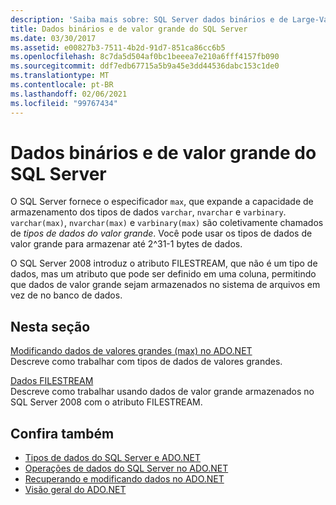 ```yaml
---
description: 'Saiba mais sobre: SQL Server dados binários e de Large-Value'
title: Dados binários e de valor grande do SQL Server
ms.date: 03/30/2017
ms.assetid: e00827b3-7511-4b2d-91d7-851ca86cc6b5
ms.openlocfilehash: 8c7da5d504af0bc1beeea7e210a6fff4157fb090
ms.sourcegitcommit: ddf7edb67715a5b9a45e3dd44536dabc153c1de0
ms.translationtype: MT
ms.contentlocale: pt-BR
ms.lasthandoff: 02/06/2021
ms.locfileid: "99767434"
---
```

# <a name="sql-server-binary-and-large-value-data"></a>Dados binários e de valor grande do SQL Server

O SQL Server fornece o especificador `max`, que expande a capacidade de armazenamento dos tipos de dados `varchar`, `nvarchar` e `varbinary`. `varchar(max)`, `nvarchar(max)` e `varbinary(max)` são coletivamente chamados de *tipos de dados do valor grande*. Você pode usar os tipos de dados de valor grande para armazenar até 2^31-1 bytes de dados.  
  
 O SQL Server 2008 introduz o atributo FILESTREAM, que não é um tipo de dados, mas um atributo que pode ser definido em uma coluna, permitindo que dados de valor grande sejam armazenados no sistema de arquivos em vez de no banco de dados.  
  
## <a name="in-this-section"></a>Nesta seção  

 [Modificando dados de valores grandes (max) no ADO.NET](modifying-large-value-max-data.md)  
 Descreve como trabalhar com tipos de dados de valores grandes.  
  
 [Dados FILESTREAM](filestream-data.md)  
 Descreve como trabalhar usando dados de valor grande armazenados no SQL Server 2008 com o atributo FILESTREAM.  
  
## <a name="see-also"></a>Confira também

- [Tipos de dados do SQL Server e ADO.NET](sql-server-data-types.md)
- [Operações de dados do SQL Server no ADO.NET](sql-server-data-operations.md)
- [Recuperando e modificando dados no ADO.NET](../retrieving-and-modifying-data.md)
- [Visão geral do ADO.NET](../ado-net-overview.md)
